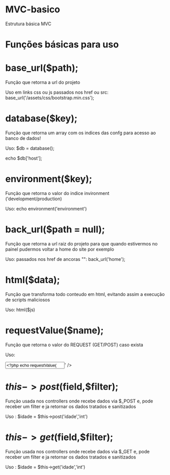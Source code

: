# MVC-basico
Estrutura básica MVC

# Funções básicas para uso

# base_url($path);
<p>Função que retorna a url do projeto</p>
<p>Uso em links css ou js passados nos href ou src: base_url('/assets/css/bootstrap.min.css');</p>

# database($key);
<p>Função que retorna um array com os indices das confg para acesso ao banco de dados!</p>
<p>Uso: $db = database();</p>
<p>echo $db['host'];</p>

# environment($key);
<p>Função que retorna o valor do indice invironment ('development/production)</p>
<p>Uso: echo environment('environment')</p>

# back_url($path = null);
<p>Função que retorna a url raiz do projeto para que quando estivermos no painel pudermos voltar a home do site por exemplo</p>
<p>Uso: passados nos href de ancoras "<a>": back_url('home');</p>

# html($data);
<p>Função que transforma todo conteudo em html, evitando assim a execução de scripts maliciosos</p>
<p>Uso: html($js)</p>

# requestValue($name);
<p>Função que retorna o valor do REQUEST (GET/POST) caso exista</p>
<p>Uso:</p>
<input type='text' name='nome' value='<?php echo requestValue('nome');?>' />

# $this->post($field,$filter);
<p>Função usada nos controllers onde recebe dados via $_POST e, pode receber um filter e ja retornar os dados tratados e sanitizados</p>
<p>Uso : $idade = $this->post('idade','int')</p>

# $this->get($field,$filter);
<p>Função usada nos controllers onde recebe dados via $_GET e, pode receber um filter e ja retornar os dados tratados e sanitizados</p>
<p>Uso : $idade = $this->get('idade','int')</p>
